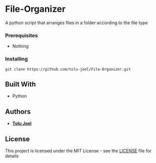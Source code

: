 # File-Organizer
  A python script that arranges files in a folder according to the file type

### Prerequisites

* Nothing

### Installing

```
git clone https://github.com/tolu-joel/File-Organizer.git
```

## Built With

* Python

## Authors

* [**Tolu Joel**](https://twitter.com/tolu_joel_)

## License

This project is licensed under the MIT License - see the [LICENSE](LICENSE) file for details
